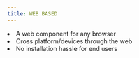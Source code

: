 ```yaml
---
title: WEB BASED
---
```

<li>A web component for any browser</li>
<li>Cross platform/devices through the web</li>
<li>No installation hassle for end users</li>
